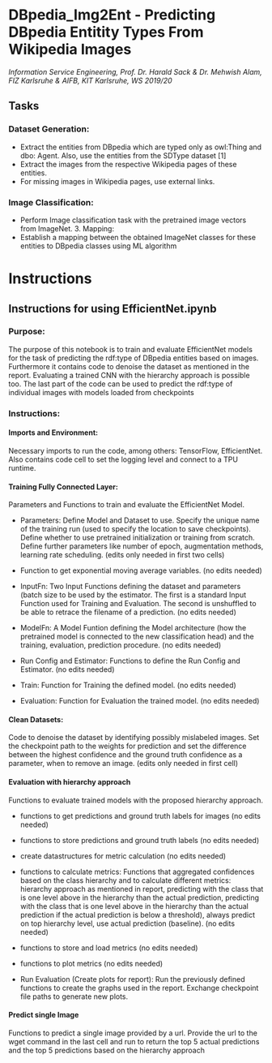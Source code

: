 # DBpedia_Img2Ent - Predicting DBpedia Entitity Types From Wikipedia Images

*Information Service Engineering, Prof. Dr. Harald Sack & Dr. Mehwish Alam, FIZ Karlsruhe & AIFB, KIT Karlsruhe, WS 2019/20*

## Tasks
### Dataset Generation:

- Extract the entities from DBpedia which are typed only as owl:Thing and dbo: Agent. Also, use the entities from the SDType dataset [1]
- Extract the images from the respective Wikipedia pages of these entities.
- For missing images in Wikipedia pages, use external links.

### Image Classification:
- Perform Image classification task with the pretrained image vectors from ImageNet. 3. Mapping:
- Establish a mapping between the obtained ImageNet classes for these entities to DBpedia classes using ML algorithm

# Instructions
## Instructions for using EfficientNet.ipynb
### Purpose:
The purpose of this notebook is to train and evaluate EfficientNet models for the task of predicting the rdf:type of DBpedia entities based on images. Furthermore it contains code to denoise the dataset as mentioned in the report. Evaluating a trained CNN with the hierarchy approach is possible too. The last part of the code can be used to predict the rdf:type of individual images with models loaded from checkpoints

### Instructions:
#### Imports and Environment:
Necessary imports to run the code, among others: TensorFlow, EfficientNet. Also contains code cell to set the logging level and connect to a TPU runtime.

#### Training Fully Connected Layer:
Parameters and Functions to train and evaluate the EfficientNet Model.

- Parameters: Define Model and Dataset to use. Specify the unique name of the training run (used to specify the location to save checkpoints). Define whether to use pretrained initialization or training from scratch. Define further parameters like number of epoch, augmentation methods, learning rate scheduling. (edits only needed in first two cells)

- Function to get exponential moving average variables. (no edits needed)

- InputFn: Two Input Functions defining the dataset and parameters (batch size to be used by the estimator. The first is a standard Input Function used for Training and Evaluation. The second is unshuffled to be able to retrace the filename of a prediction. (no edits needed)

- ModelFn: A Model Funtion defining the Model architecture (how the pretrained model is connected to the new classification head) and the training, evaluation, prediction procedure. (no edits needed)

- Run Config and Estimator: Functions to define the Run Config and Estimator. (no edits needed)
- Train: Function for Training the defined model. (no edits needed)

- Evaluation: Function for Evaluation the trained model. (no edits needed)

#### Clean Datasets:
Code to denoise the dataset by identifying possibly mislabeled images. Set the checkpoint path to the weights for prediction and set the difference between the highest confidence and the ground truth confidence as a parameter, when to remove an image. (edits only needed in first cell)

#### Evaluation with hierarchy approach
Functions to evaluate trained models with the proposed hierarchy approach.

- functions to get predictions and ground truth labels for images (no edits needed)

- functions to store predictions and ground truth labels (no edits needed)

- create datastructures for metric calculation (no edits needed)

- functions to calculate metrics: Functions that aggregated confidences based on the class hierarchy and to calculate different metrics: hierarchy approach as mentioned in report, predicting with the class that is one level above in the hierarchy than the actual prediction, predicting with the class that is one level above in the hierarchy than the actual prediction if the actual prediction is below a threshold), always predict on top hierarchy level, use actual prediction (baseline). (no edits needed)

- functions to store and load metrics (no edits needed)

- functions to plot metrics (no edits needed)

- Run Evaluation (Create plots for report): Run the previously defined functions to create the graphs used in the report. Exchange checkpoint file paths to generate new plots. 

#### Predict single Image
Functions to predict a single image provided by a url. Provide the url to the wget command in the last cell and run to return the top 5 actual predictions and the top 5 predictions based on the hierarchy approach 

